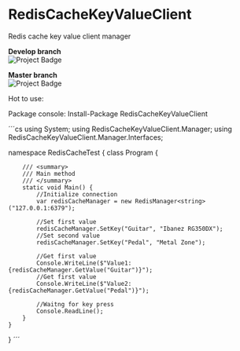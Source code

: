 # RedisCacheKeyValueClient
Redis cache key value client manager

<strong>Develop branch</strong><br />
<img src="https://ci.appveyor.com/api/projects/status/github/alexandrebl/RedisCacheKeyValueClient?branch=develop&svg=true" alt="Project Badge" with="300">

<strong>Master branch</strong><br />
<img src="https://ci.appveyor.com/api/projects/status/github/alexandrebl/RedisCacheKeyValueClient?branch=master&svg=true" alt="Project Badge" with="300">

Hot to use:

Package console: Install-Package RedisCacheKeyValueClient

´´´cs
using System;
using RedisCacheKeyValueClient.Manager;
using RedisCacheKeyValueClient.Manager.Interfaces;

namespace RedisCacheTest {
    class Program {

        /// <summary>
        /// Main method
        /// </summary>
        static void Main() {
            //Initialize connection
            var redisCacheManager = new RedisManager<string>("127.0.0.1:6379");

            //Set first value
            redisCacheManager.SetKey("Guitar", "Ibanez RG350DX");
            //Set second value
            redisCacheManager.SetKey("Pedal", "Metal Zone");

            //Get first value
            Console.WriteLine($"Value1: {redisCacheManager.GetValue("Guitar")}");
            //Get first value
            Console.WriteLine($"Value2: {redisCacheManager.GetValue("Pedal")}");

            //Waitng for key press
            Console.ReadLine();
        }
    }
}
´´´
